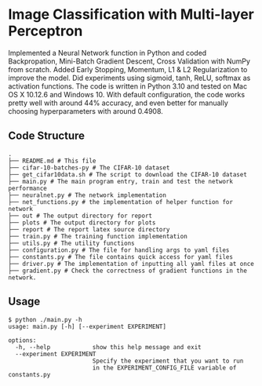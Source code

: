 # Image Classification with Multi-layer Perceptron
Implemented a Neural Network function in Python and coded Backpropation, Mini-Batch Gradient Descent, Cross Validation with NumPy from scratch. Added Early Stopping, Momentum, L1 & L2 Regularization to improve the model. Did experiments using sigmoid, tanh, ReLU, softmax as activation functions.
The code is written in Python 3.10 and tested on Mac OS X 10.12.6 and Windows 10.
With default configuration, the code works pretty well with around 44% accuracy, and even better for manually choosing hyperparameters with around 0.4908.
## Code Structure

```
.
├── README.md # This file
├── cifar-10-batches-py # The CIFAR-10 dataset
├── get_cifar10data.sh # The script to download the CIFAR-10 dataset
├── main.py # The main program entry, train and test the network performance
├── neuralnet.py # The network implementation
├── net_functions.py # the implementation of helper function for network
├── out # The output directory for report
├── plots # The output directory for plots
├── report # The report latex source directory
├── train.py # The training function implementation
├── utils.py # The utility functions
├── configuration.py # The file for handling args to yaml files
├── constants.py # The file contains quick access for yaml files
├── driver.py # The implementation of inputting all yaml files at once
├── gradient.py # Check the correctness of gradient functions in the network.
```

## Usage
```shell
$ python ./main.py -h
usage: main.py [-h] [--experiment EXPERIMENT]

options:
  -h, --help            show this help message and exit
  --experiment EXPERIMENT
                        Specify the experiment that you want to run 
                        in the EXPERIMENT_CONFIG_FILE variable of constants.py

```
